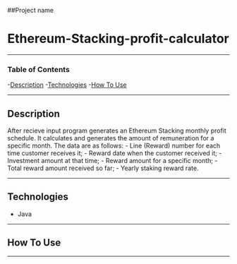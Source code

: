 ##Project name

# Ethereum-Stacking-profit-calculator

-------

### Table of Contents

-[Description](#description)
-[Technologies](#technologies)
-[How To Use](#how-to-use)

-------

## Description

 After recieve input program generates an Ethereum Stacking monthly profit schedule. 
 It calculates and generates the amount of remuneration for a specific month. The data are as follows:
         - Line (Reward) number for each time customer receives it;
         - Reward date when the customer received it;
         - Investment amount at that time;
         - Reward amount for a specific month;
         - Total reward amount received so far;
         - Yearly staking reward rate.


-------

## Technologies

- Java

-------

## How To Use


-------

